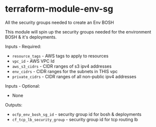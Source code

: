 # terraform-module-env-sg
All the security groups needed to create an Env BOSH

This module will spin up the security groups needed for the environment BOSH & it's deployments.

Inputs - Required:

 - `resource_tags` - AWS tags to apply to resources
 - `vpc_id` - AWS VPC Id
 - `aws_s3_cidrs` - CIDR ranges of s3 ipv4 addresses 
 - `env_cidrs` - CIDR ranges for the subnets in THIS vpc
 - `private_cidrs` - CIDR ranges of all non-public ipv4 addresses

Inputs - Optional: 

 - None

Outputs:

 - `ocfp_env_bosh_sg_id` - security group id for bosh & deployments
 - `cf_tcp_lb_security_group` - security group id for tcp routing lb